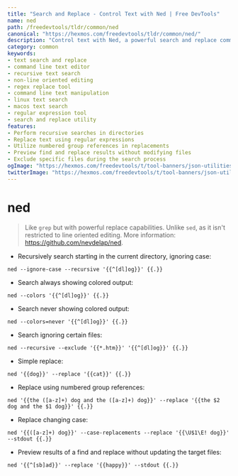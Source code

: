 ```yaml
---
title: "Search and Replace - Control Text with Ned | Free DevTools"
name: ned
path: /freedevtools/tldr/common/ned
canonical: "https://hexmos.com/freedevtools/tldr/common/ned/"
description: "Control text with Ned, a powerful search and replace command line tool. Edit text recursively and non-linearly. Free online tool, no registration required."
category: common
keywords:
- text search and replace
- command line text editor
- recursive text search
- non-line oriented editing
- regex replace tool
- command line text manipulation
- linux text search
- macos text search
- regular expression tool
- search and replace utility
features:
- Perform recursive searches in directories
- Replace text using regular expressions
- Utilize numbered group references in replacements
- Preview find and replace results without modifying files
- Exclude specific files during the search process
ogImage: "https://hexmos.com/freedevtools/t/tool-banners/json-utilities-banner.png"
twitterImage: "https://hexmos.com/freedevtools/t/tool-banners/json-utilities-banner.png"
---
```


# ned

> Like `grep` but with powerful replace capabilities.
> Unlike `sed`, as it isn't restricted to line oriented editing.
> More information: <https://github.com/nevdelap/ned>.

- Recursively search starting in the current directory, ignoring case:

`ned --ignore-case --recursive '{{^[dl]og}}' {{.}}`

- Search always showing colored output:

`ned --colors '{{^[dl]og}}' {{.}}`

- Search never showing colored output:

`ned --colors=never '{{^[dl]og}}' {{.}}`

- Search ignoring certain files:

`ned --recursive --exclude '{{*.htm}}' '{{^[dl]og}}' {{.}}`

- Simple replace:

`ned '{{dog}}' --replace '{{cat}}' {{.}}`

- Replace using numbered group references:

`ned '{{the ([a-z]+) dog and the ([a-z]+) dog}}' --replace '{{the $2 dog and the $1 dog}}' {{.}}`

- Replace changing case:

`ned '{{([a-z]+) dog}}' --case-replacements --replace '{{\U$1\E! dog}}' --stdout {{.}}`

- Preview results of a find and replace without updating the target files:

`ned '{{^[sb]ad}}' --replace '{{happy}}' --stdout {{.}}`
